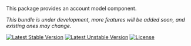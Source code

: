 This package provides an account model component.

*This bundle is under development, more features will be added soon, and existing ones may change.*

[![Latest Stable Version](https://poser.pugx.org/softspring/account/v/stable.svg)](https://packagist.org/packages/softspring/account)
[![Latest Unstable Version](https://poser.pugx.org/softspring/account/v/unstable.svg)](https://packagist.org/packages/softspring/account)
[![License](https://poser.pugx.org/softspring/account/license.svg)](https://packagist.org/packages/softspring/account)
